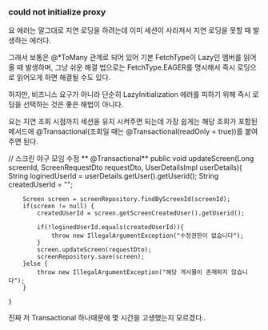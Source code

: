 ### could not initialize proxy

요 에러는 말그대로 지연 로딩을 하려는데 이미 세션이 사라져서 지연 로딩을 못할 때 발생하는 에러다.

그래서 보통은 @*ToMany 관계로 되어 있어 기본 FetchType이 Lazy인 멤버를 읽어올 때 발생하며, 그냥 쉬운 해결 법으로는 FetchType.EAGER를 명시해서 즉시 로딩으로 읽어오게 하면 해결될 수도 있다.

하지만, 비즈니스 요구가 아니라 단순히 LazyInitialization 에러를 피하기 위해 즉시 로딩을 선택하는 것은 좋은 해법이 아니다.

요는 지연 조회 시점까지 세션을 유지 시켜주면 되는데 가장 쉽게는 해당 조회가 포함된 메서드에 @Transactional(조회일 때는 @Transactional(readOnly = true))를 붙여주면 된다.

 // 스크린 야구 모임 수정
   ** @Transactional**
    public void updateScreen(Long screenId, ScreenRequestDto requestDto, UserDetailsImpl userDetails){
        String loginedUserId = userDetails.getUser().getUserid();
        String createdUserId = "";

        Screen screen = screenRepository.findByScreenId(screenId);
        if(screen != null) {
            createdUserId = screen.getScreenCreatedUser().getUserid();

            if(!loginedUserId.equals(createdUserId)){
                throw new IllegalArgumentException("수정권한이 없습니다");
            }
            screen.updateScreen(requestDto);
            screenRepository.save(screen);
        }else {
            throw new IllegalArgumentException("해당 게시물이 존재하지 않습니다");
        }

    }

진짜 저 Transactional 하나때문에 몇 시간을 고생했는지 모르겠다..
